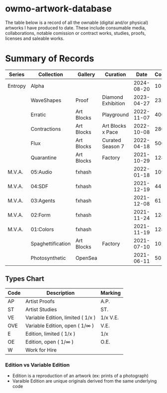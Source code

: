 # owmo-artwork-database

The table below is a record of all the ownable (digital and/or physical) artworks I have produced to date. These include consumable media, collaborations, notable comission or contract works, studies, proofs, licenses and saleable works.

# Summary of Records

| Series  | Collection        | Gallery    | Curation           | Date       | Count | Type | Medium | Details                           |
| ------- | ----------------- | ---------- | ------------------ | ---------- | ----- | ---- | ------ | --------------------------------- |
| Entropy | Alpha             |            |                    | 2024-08-20 | 10    | AP   | Print  | [link](2024/entropy-alpha.md)     |
|         | WaveShapes        | Proof      | Diamond Exhibition | 2023-04-27 | 232   | VE   | NFT    | [link](2023/waveshapes.md)        |
|         | Erratic           | Art Blocks | Playground         | 2022-11-07 | 400   | VE   | NFT    | [link](2022/erratic.md)           |
|         | Contractions      | Art Blocks | Art Blocks x Pace  | 2022-10-08 | 280   | W    | NFT    | [link](2022/contractions.md)      |
|         | Flux              | Art Blocks | Curated Season 7   | 2022-04-18 | 500   | VE   | NFT    | [link](2022/flux.md)              |
|         | Quarantine        | Art Blocks | Factory            | 2021-10-29 | 128   | VE   | NFT    | [link](2021/quarantine.md)        |
| M.V.A.  | 05:Audio          | fxhash     |                    | 2022-01-18 | 109   | ST   | NFT    | [link](2021/mva.md)               |
| M.V.A.  | 04:SDF            | fxhash     |                    | 2021-12-19 | 44    | ST   | NFT    | [link](2021/mva.md)               |
| M.V.A.  | 03:Agents         | fxhash     |                    | 2021-12-08 | 61    | ST   | NFT    | [link](2021/mva.md)               |
| M.V.A.  | 02:Form           | fxhash     |                    | 2021-11-24 | 128   | ST   | NFT    | [link](2021/mva.md)               |
| M.V.A.  | 01:Colors         | fxhash     |                    | 2021-11-19 | 128   | ST   | NFT    | [link](2021/mva.md)               |
|         | Spaghettification | Art Blocks | Factory            | 2021-07-10 | 1024  | VE   | NFT    | [link](2021/spaghettification.md) |
|         | Photosynthetic    | OpenSea    |                    | 2021-06-11 | 50    | VE   | NFT    | [link](2021/photosynthetic.md)    |

## Types Chart

| Code | Description                       | Marking  |
| ---- | --------------------------------- | -------- |
| AP   | Artist Proofs                     | A.P.     |
| ST   | Artist Studies                    | ST.      |
| VE   | Variable Edition, limited ( 1/x ) | 1/x V.E. |
| OVE  | Variable Edition, open ( 1/∞ )    | V.E.     |
| E    | Edition, limited ( 1/x )          | 1/x      |
| OE   | Edition, open ( 1/∞ )             | O.E.     |
| W    | Work for Hire                     |          |

### Edition vs Variable Edition

-   Edition is a reproduction of an artwork (ex: prints of a photograph)
-   Varaible Edition are unique originals derived from the same underlying code
